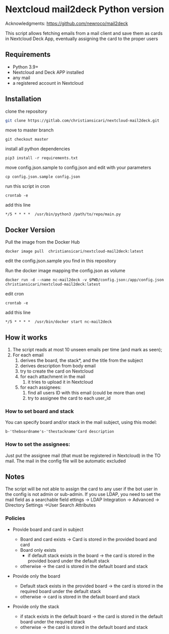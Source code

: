 # Nextcloud mail2deck Python version
Acknowledgments: https://github.com/newroco/mail2deck

This script allows fetching emails from a mail client and save them as cards in Nextcloud Deck App, eventually assigning
the card to the proper users
 ## Requirements
*  Python 3.9+
* Nextcloud and Deck APP installed
* any mail
* a registered account in Nextcloud 
## Installation

clone the repository 
```bash
git clone https://gitlab.com/christiansicari/nextcloud-mail2deck.git
```
move to  master branch
```
git checkout master
```

install all python dependencies
```
pip3 install -r requirements.txt
```

move config.json.sample to config.json and edit with your parameters
```
cp config.json.sample config.json
```

run this script in cron

```
crontab -e
```
add this line
```
*/5 * * * *  /usr/bin/python3 /path/to/repo/main.py
```

## Docker Version
Pull the image from the Docker Hub
```
docker image pull  christiansicari/nextcloud-mail2deck:latest
```
edit the config.json.sample you find in this repository

Run the docker image mapping the config.json as volume
```
docker run -d --name nc-mail2deck -v $PWD/config.json:/app/config.json christiansicari/nextcloud-mail2deck:latest
```
edit cron
```
crontab -e
```
add this line
```
*/5 * * * *  /usr/bin/docker start nc-mail2deck
```

## How it works

1. The script reads at most 10 unseen emails per time (and mark as seen);
2. For each email
    1. derives the board, the stack*, and the title from the subject
    2. derives description from body email
    3. try to create the card on Nextcloud
    4. for each attachment in the mail
         1. it tries to upload it in Nextcloud
    5. for each assignees:
         1. find all users ID with this email (could be more than one)
         2. try to assignee the card to each user_id
    

### How to set board and stack
You can specify board and/or stack in the mail subject, using this model:
```
b-'theboardname's-'thestackname'Card description
```

### How to set the assignees:
Just put the assignee mail (that must be registered in Nextcloud) in the TO mail.
The mail in the config file will be automatic excluded

## Notes
The script will be not able to assign the card to any user if the bot user in the config is not
admin or sub-admin.
If you use LDAP, you need to set the mail field as a searchable field
ettings -> LDAP Integration -> Advanced -> Directory Settings ->User Search Attributes


### Policies
* Provide board and card in subject
    * Board and card exists &#8594; Card is stored in the provided board and card
    * Board only exists
        * if default stack exists in the board &#8594; the card is stored in the provided board under the default stack
    * otherwise &#8594; the card is stored in the default board and stack

* Provide only the board
  * Default stack exists in the provided board &#8594; the card is stored in the required board under the default stack
   * otherwise  &#8594; card is stored in the default board and stack
* Provide only the stack
    * if stack exists in the default board &#8594; the card is stored in the default board under the required stack
    * otherwise &#8594; the card is stored in the default board and stack



